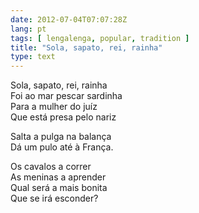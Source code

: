 ```yaml
---
date: 2012-07-04T07:07:28Z
lang: pt
tags: [ lengalenga, popular, tradition ]
title: "Sola, sapato, rei, rainha"
type: text
---
```


Sola, sapato, rei, rainha  
Foi ao mar pescar sardinha  
Para a mulher do juíz  
Que está presa pelo nariz

Salta a pulga na balança  
Dá um pulo até à França.

Os cavalos a correr  
As meninas a aprender  
Qual será a mais bonita  
Que se irá esconder?

